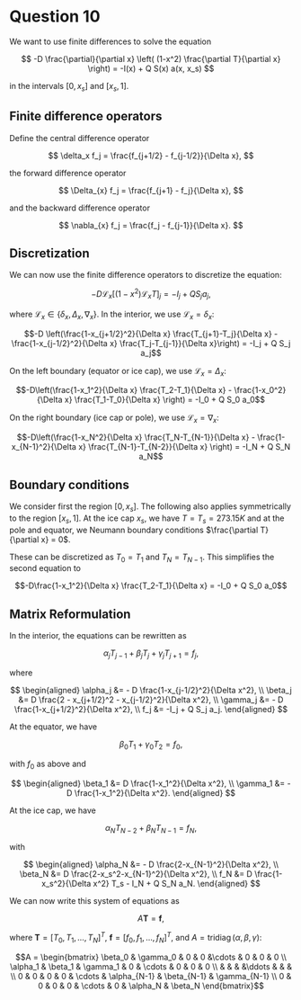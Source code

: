 # Question 10

We want to use finite differences to solve the equation

$$
    -D \frac{\partial}{\partial x} \left( (1-x^2) \frac{\partial T}{\partial x} \right) = -I(x) + Q S(x) a(x, x_s)
$$

in the intervals $[0, x_s]$ and $[x_s, 1]$.

## Finite difference operators

Define the central difference operator

$$
    \delta_x f_j = \frac{f_{j+1/2} - f_{j-1/2}}{\Delta x},
$$

the forward difference operator

$$
    \Delta_{x} f_j = \frac{f_{j+1} - f_j}{\Delta x},
$$

and the backward difference operator

$$
    \nabla_{x} f_j = \frac{f_j - f_{j-1}}{\Delta x}.
$$

## Discretization

We can now use the finite difference operators to discretize the equation:

$$-D \mathcal L_x \left[ (1-x^2) \mathcal L_x T \right]_j = -I_j + Q S_j a_j,$$

where $\mathcal L_x \in \{ \delta_x, \Delta_x, \nabla_x \}$. In the interior, we use $\mathcal L_x = \delta_x$:

$$-D \left(\frac{1-x_{j+1/2}^2}{\Delta x} \frac{T_{j+1}-T_j}{\Delta x} - \frac{1-x_{j-1/2}^2}{\Delta x} \frac{T_j-T_{j-1}}{\Delta x}\right) = -I_j + Q S_j a_j$$

On the left boundary (equator or ice cap), we use $\mathcal L_x = \Delta_x$:

$$-D\left(\frac{1-x_1^2}{\Delta x} \frac{T_2-T_1}{\Delta x} - \frac{1-x_0^2}{\Delta x} \frac{T_1-T_0}{\Delta x} \right) = -I_0 + Q S_0 a_0$$

On the right boundary (ice cap or pole), we use $\mathcal L_x = \nabla_x$:

$$-D\left(\frac{1-x_N^2}{\Delta x} \frac{T_N-T_{N-1}}{\Delta x} - \frac{1-x_{N-1}^2}{\Delta x} \frac{T_{N-1}-T_{N-2}}{\Delta x} \right) = -I_N + Q S_N a_N$$


## Boundary conditions

We consider first the region $[0, x_s]$. The following also applies symmetrically to the region $[x_s, 1]$. At the ice cap $x_s$, we have $T=T_s=273.15 K$ and at the pole and equator, we Neumann boundary conditions $\frac{\partial T}{\partial x} = 0$. 

These can be discretized as $T_0 = T_1$ and $T_N = T_{N-1}$. This simplifies the second equation to

$$-D\frac{1-x_1^2}{\Delta x} \frac{T_2-T_1}{\Delta x} = -I_0 + Q S_0 a_0$$


## Matrix Reformulation

In the interior, the equations can be rewritten as

$$\alpha_j T_{j-1} + \beta_j T_j + \gamma_j T_{j+1} = f_j,$$

where

$$
\begin{aligned}
    \alpha_j &= - D \frac{1-x_{j-1/2}^2}{\Delta x^2}, \\
    \beta_j &= D \frac{2 - x_{j+1/2}^2 - x_{j-1/2}^2}{\Delta x^2}, \\
    \gamma_j &= - D \frac{1-x_{j+1/2}^2}{\Delta x^2}, \\
    f_j &= -I_j + Q S_j a_j.
\end{aligned}
$$

At the equator, we have

$$\beta_0 T_1 + \gamma_0 T_2 = f_0,$$

with $f_0$ as above and

$$
\begin{aligned}
    \beta_1 &= D \frac{1-x_1^2}{\Delta x^2}, \\
    \gamma_1 &= - D \frac{1-x_1^2}{\Delta x^2}.
\end{aligned}
$$

At the ice cap, we have

$$\alpha_N T_{N-2} + \beta_N T_{N-1} = f_N,$$

with

$$
\begin{aligned}
    \alpha_N &= - D \frac{2-x_{N-1}^2}{\Delta x^2}, \\
    \beta_N &= D \frac{2-x_s^2-x_{N-1}^2}{\Delta x^2}, \\
    f_N &= D \frac{1-x_s^2}{\Delta x^2} T_s - I_N + Q S_N a_N.
\end{aligned}
$$

We can now write this system of equations as

$$A \mathbf{T} = \mathbf{f},$$

where $\mathbf{T} = [T_0, T_1, \ldots, T_N]^T$, $\mathbf{f} = [f_0, f_1, \ldots, f_N]^T$, and $A=\operatorname{tridiag}(\alpha, \beta, \gamma)$:

$$A = \begin{bmatrix}
    \beta_0 & \gamma_0 & 0 & 0 &\cdots & 0 & 0 & 0 \\
    \alpha_1 & \beta_1 & \gamma_1 & 0 & \cdots & 0 & 0 & 0 \\
    & & & &\ddots & & & \\
    0 & 0 & 0 & 0 & \cdots & \alpha_{N-1} & \beta_{N-1} & \gamma_{N-1} \\
    0 & 0 & 0 & 0 & \cdots & 0 & \alpha_N & \beta_N
\end{bmatrix}$$